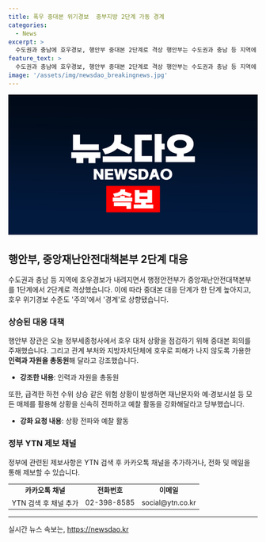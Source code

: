 ```yaml
---
title: 폭우 중대본 위기경보  중부지방 2단계 가동 경계
categories:
  - News
excerpt: >
  수도권과 충남에 호우경보, 행안부 중대본 2단계로 격상 행안부는 수도권과 충남 등 지역에 호우경보가 내려졌고, 중앙재난안전대책본부를 1단계에서 2단계로 격상했다. 이상민 행안부 장관은 호우 대처 상황 점검 중 중대본 회의를 주재하고, 피해를 최소화하기 위해 관계 부처와 지방자치단체에 총동원을 당부했다.
feature_text: >
  수도권과 충남에 호우경보, 행안부 중대본 2단계로 격상 행안부는 수도권과 충남 등 지역에 호우경보가 내려졌고, 중앙재난안전대책본부를 1단계에서 2단계로 격상했다. 이상민 행안부 장관은 호우 대처 상황 점검 중 중대본 회의를 주재하고, 피해를 최소화하기 위해 관계 부처와 지방자치단체에 총동원을 당부했다.
image: '/assets/img/newsdao_breakingnews.jpg'
---
```


<p><img src="/assets/img/newsdao_breakingnews.jpg" alt="ranknews 속보" /></p>

<h2 data-ke-size="size26">행안부, 중앙재난안전대책본부 2단계 대응</h2>

<p data-ke-size="size16">수도권과 충남 등 지역에 호우경보가 내려지면서 행정안전부가 중앙재난안전대책본부를 1단계에서 2단계로 격상했습니다. 이에 따라 중대본 대응 단계가 한 단계 높아지고, 호우 위기경보 수준도 '주의'에서 '경계'로 상향됐습니다.</p>

<h3>상승된 대응 대책</h3>

<p data-ke-size="size16">행안부 장관은 오늘 정부세종청사에서 호우 대처 상황을 점검하기 위해 중대본 회의를 주재했습니다. 그리고 관계 부처와 지방자치단체에 호우로 피해가 나지 않도록 가용한 <b>인력과 자원을 총동원</b>해 달라고 강조했습니다.</p>

<ul>
  <li><b>강조한 내용</b>: 인력과 자원을 총동원</li>
</ul> 

<p data-ke-size="size16">또한, 급격한 하천 수위 상승 같은 위험 상황이 발생하면 재난문자와 예·경보시설 등 모든 매체를 활용해 상황을 신속히 전파하고 예찰 활동을 강화해달라고 당부했습니다.</p>

<ul>
  <li><b>강화 요청 내용</b>: 상황 전파와 예찰 활동</li>
</ul>

<h3>정부 YTN 제보 채널</h3>

<p data-ke-size="size16">정부에 관련된 제보사항은 YTN 검색 후 카카오톡 채널을 추가하거나, 전화 및 메일을 통해 제보할 수 있습니다.</p>

<table>
  <tr>
    <td style="text-align: center; height: 17px;"><b>카카오톡 채널</b></td>
    <td style="text-align: center; height: 17px;"><b>전화번호</b></td>
    <td style="text-align: center; height: 17px;"><b>이메일</b></td>
  </tr>
  <tr>
    <td style="text-align: center; height: 17px;">YTN 검색 후 채널 추가</td>
    <td style="text-align: center; height: 17px;">02-398-8585</td>
    <td style="text-align: center; height: 17px;">social@ytn.co.kr</td>
  </tr>
</table>

<hr>

<p data-ke-size="size16"></p>
실시간 뉴스 속보는, <a href="https://newsdao.kr" rel="dofollow">https://newsdao.kr</a>


